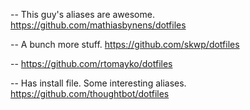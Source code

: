 -- This guy's aliases are awesome.
https://github.com/mathiasbynens/dotfiles

-- A bunch more stuff.
https://github.com/skwp/dotfiles

-- 
https://github.com/rtomayko/dotfiles

-- Has install file. Some interesting aliases.
https://github.com/thoughtbot/dotfiles

